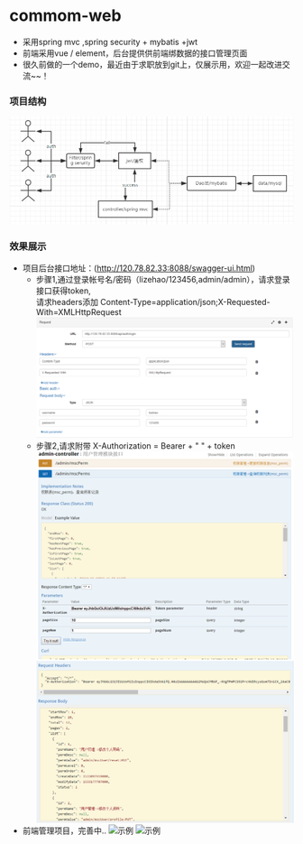 # commom-web
 * 采用spring mvc ,spring security + mybatis +jwt
 * 前端采用vue / element，后台提供供前端绑数据的接口管理页面
 * 很久前做的一个demo，最近由于求职放到git上，仅展示用，欢迎一起改进交流~~！
### 项目结构
 ![图片](https://raw.githubusercontent.com/HTian1992/commom-web/master/doc/A001.png)
  
### 效果展示
  * 项目后台接口地址：(http://120.78.82.33:8088/swagger-ui.html)
    * 步骤1,通过登录帐号名/密码（lizehao/123456,admin/admin），请求登录接口获得token,
     <Br/>  请求headers添加 Content-Type=application/json;X-Requested-With=XMLHttpRequest
    ![示例](https://raw.githubusercontent.com/HTian1992/commom-web/master/doc/B001.png)
    * 步骤2,请求附带 X-Authorization = Bearer + " " + token
    ![示例](https://raw.githubusercontent.com/HTian1992/commom-web/master/doc/B002.png)
    ![示例](https://raw.githubusercontent.com/HTian1992/commom-web/master/doc/B003.png)
  * 前端管理项目，完善中..
  ![示例](https://raw.githubusercontent.com/HTian1992/commom-vue-web/master/doc/O002.png)
   ![示例](https://raw.githubusercontent.com/HTian1992/commom-vue-web/master/doc/O001.png)



  